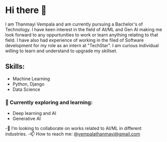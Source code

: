 # Hi there 👋
I am Thanmayi Vempala and am currently pursuing a Bachelor's of Technology. I have keen interest in the field of AI/ML and Gen AI making me look forward to any oppurtunities to work or learn anything relating to that field. I have also had experience of working in the filed of Software development for my role as an intern at "TechStar". I am curious individual willing to learn and understand to upgrade my skillset. 

## Skills:
- Machine Learning
- Python, Django
- Data Science

### 🌱 Currently exploring and learning:
- Deep learning and AI
- Generative AI

-👯 I’m looking to collaborate on works related to AI/ML in different industries.
-📫 How to reach me: @vempalathanmayi@gmail.com

